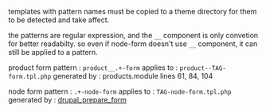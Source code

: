 templates with pattern names must be copied to 
a theme directory for them to be detected and take affect.

the patterns are regular expression, 
and the `__` component is only convetion for better readabilty.
so even if node-form doesn't use `__` component, it can still be applied to a pattern.

product form pattern : `product__.+-form`
applies to : `product--TAG-form.tpl.php`
generated by : products.module lines 61, 84, 104   

node form pattern : `.+-node-form`
applies to : `TAG-node-form.tpl.php`
generated by : [drupal_prepare_form](http://cgit.drupalcode.org/drupal/tree/includes/form.inc?h=7.x#n1114)

